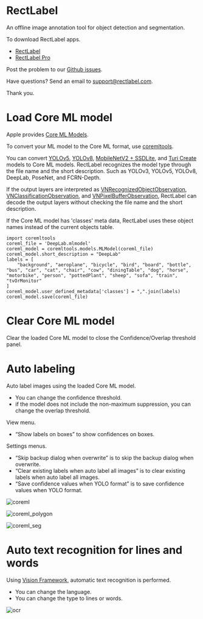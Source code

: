 # RectLabel
An offline image annotation tool for object detection and segmentation.

To download RectLabel apps.
- [RectLabel](https://apps.apple.com/app/id1210181730)
- [RectLabel Pro](https://apps.apple.com/app/id1490990105)

Post the problem to our [Github issues](https://github.com/ryouchinsa/Rectlabel-support/issues).

Have questions? Send an email to support@rectlabel.com.

Thank you.

# Load Core ML model
Apple provides [Core ML Models](https://developer.apple.com/machine-learning/models/).

To convert your ML model to the Core ML format, use [coremltools](https://github.com/apple/coremltools).

You can convert [YOLOv5](https://github.com/ultralytics/yolov5), [YOLOv8](https://github.com/ultralytics/ultralytics), [MobileNetV2 + SSDLite](https://machinethink.net/blog/mobilenet-ssdlite-coreml/), and [Turi Create](https://apple.github.io/turicreate/docs/userguide/object_detection/export-coreml.html) models to Core ML models.
RectLabel recognizes the model type through the file name and the short description. Such as YOLOv3, YOLOv5, YOLOv8, DeepLab, PoseNet, and FCRN-Depth.

If the output layers are interpreted as [VNRecognizedObjectObservation](https://developer.apple.com/documentation/vision/vnrecognizedobjectobservation), [VNClassificationObservation](https://developer.apple.com/documentation/vision/vnclassificationobservation), and [VNPixelBufferObservation](https://developer.apple.com/documentation/vision/vnpixelbufferobservation), RectLabel can decode the output layers without checking the file name and the short description.

If the Core ML model has 'classes' meta data, RectLabel uses these object names instead of the current objects table.

```
import coremltools
coreml_file = 'DeepLab.mlmodel'
coreml_model = coremltools.models.MLModel(coreml_file)
coreml_model.short_description = "DeepLab"
labels = [
    "background", "aeroplane", "bicycle", "bird", "board", "bottle", "bus", "car", "cat", "chair", "cow", "diningTable", "dog", "horse", "motorbike", "person", "pottedPlant", "sheep", "sofa", "train", "tvOrMonitor"
]
coreml_model.user_defined_metadata['classes'] = ",".join(labels)
coreml_model.save(coreml_file)
```

# Clear Core ML model
Clear the loaded Core ML model to close the Confidence/Overlap threshold panel.

# Auto labeling
Auto label images using the loaded Core ML model.
- You can change the confidence threshold.
- if the model does not include the non-maximum suppression, you can change the overlap threshold.

View menu.
- “Show labels on boxes” to show confidences on boxes.

Settings menus.
- “Skip backup dialog when overwrite” is to skip the backup dialog when overwrite.
- “Clear existing labels when auto label all images” is to clear existing labels when auto label all images.
- “Save confidence values when YOLO format” is to save confidence values when YOLO format.

![coreml](https://github.com/ryouchinsa/ryouchinsa.github.io/assets/1954306/c6ddc6d7-448e-450f-a4a8-985c301ce7c5)

![coreml_polygon](https://github.com/ryouchinsa/ryouchinsa.github.io/assets/1954306/5cd883c8-9205-4121-805c-1b44b91841aa)

![coreml_seg](https://github.com/ryouchinsa/ryouchinsa.github.io/assets/1954306/fa3a2092-745f-493d-9446-3f016227c1e0)

# Auto text recognition for lines and words
Using [Vision Framework](https://developer.apple.com/documentation/vision), automatic text recognition is performed.
- You can change the language.
- You can change the type to lines or words.

![ocr](https://github.com/ryouchinsa/ryouchinsa.github.io/assets/1954306/3cbf40cd-ece4-451b-b2e8-12ea6e4724c7)








